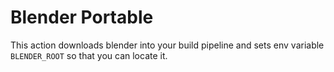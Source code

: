 # Blender Portable
This action downloads blender into your build pipeline and sets env variable `BLENDER_ROOT` so that you can locate it. 
